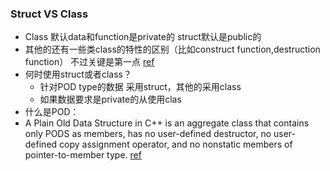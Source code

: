 <!-- TITLE: Cplusplus -->
<!-- SUBTITLE:杂七杂八 学过丢掉 用过忘记 突然记起来的点 -->

### Struct VS Class

* Class 默认data和function是private的 struct默认是public的
* 其他的还有一些类class的特性的区别（比如construct function,destruction function） 不过关键是第一点 [ref](https://stackoverflow.com/questions/54585/when-should-you-use-a-class-vs-a-struct-in-c)
* 何时使用struct或者class？
	* 针对POD type的数据 采用struct，其他的采用class 
	* 如果数据要求是private的从使用clas
* 什么是POD：
* A Plain Old Data Structure in C++ is an aggregate class that contains only PODS as members, has no user-defined destructor, no user-defined copy assignment operator, and no nonstatic members of pointer-to-member type.  [ref]( <https://stackoverflow.com/questions/146452/what-are-pod-types-in-c> )